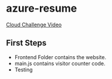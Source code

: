 # azure-resume
[Cloud Challenge Video](https://www.youtube.com/watch?v=ieYrBWmkfno)

## First Steps
- Frontend Folder contains the website.
- main.js contains visitor counter code.
- Testing

